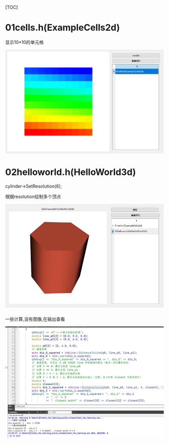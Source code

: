 [TOC]

# 01cells.h(ExampleCells2d)

显示10*10的单元格

![image-20250612093016429](readme_list.assets/image-20250612093016429.png)

# 02helloworld.h(HelloWorld3d)

 cylinder->SetResolution(6);

根据resolution绘制多个顶点

![image-20250612113155477](readme_list.assets/image-20250612113155477.png)

### 

一些计算,没有图像,在输出查看

![image-20250612135538130](readme_list.assets/image-20250612135538130.png)